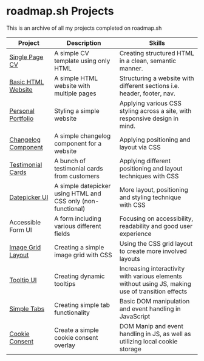 # roadmap.sh Projects
This is an archive of all my projects completed on roadmap.sh

| Project | Description | Skills |
| ------- | ----------- | ------ |
| [Single Page CV](https://roadmap.sh/projects/single-page-cv) | A simple CV template using only HTML | Creating structured HTML in a clean, semantic manner. |
| [Basic HTML Website](https://roadmap.sh/projects/basic-html-website) | A simple HTML website with multiple pages | Structuring a website with different sections i.e. header, footer, nav. |
| [Personal Portfolio](https://roadmap.sh/projects/portfolio-website) | Styling a simple website | Applying various CSS styling across a site, with responsive design in mind. |
| [Changelog Component](https://roadmap.sh/projects/changelog-component) | A simple changelog component for a website | Applying positioning and layout via CSS |
| [Testimonial Cards](https://roadmap.sh/projects/testimonial-cards) | A bunch of testimonial cards from customers | Applying different positioning and layout techniques with CSS |
| [Datepicker UI](https://roadmap.sh/projects/datepicker-ui) | A simple datepicker using HTML and CSS only (non-functional) | More layout, positioning and styling technique with CSS |
| Accessible Form UI | A form including various different fields | Focusing on accessibility, readability and good user experience |
| [Image Grid Layout](https://roadmap.sh/projects/image-grid) | Creating a simple image grid with CSS | Using the CSS grid layout to create more involved layouts |
| [Tooltip UI](https://roadmap.sh/projects/tooltip-ui) | Creating dynamic tooltips | Increasing interactivity with various elements without using JS, making use of transition effects |
| [Simple Tabs](https://roadmap.sh/projects/simple-tabs) | Creating simple tab functionality | Basic DOM manipulation and event handling in JavaScript |
| [Cookie Consent](https://roadmap.sh/projects/cookie-consent) | Create a simple cookie consent overlay | DOM Manip and event handling in JS, as well as utilizing local cookie storage |
